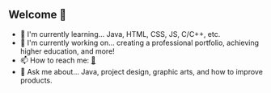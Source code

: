 ## Welcome 👋

- 🌱 I'm currently learning... Java, HTML, CSS, JS, C/C++, etc.
- 🔭 I'm currently working on... creating a professional portfolio, achieving higher education, and more!
- 📫 How to reach me: [📧](mailto::jacobharris5705@gmail.com)
- 💬 Ask me about... Java, project design, graphic arts, and how to improve products.

<!--
**P/jacobleeharris** is a ✨ _special_ ✨ repository because its `README.md` (this file) appears on your GitHub profile.

Here are some ideas to get you started:

- 🔭 I’m currently working on ...
- 🌱 I’m currently learning ...
- 👯 I’m looking to collaborate on ...
- 🤔 I’m looking for help with ...
- 💬 Ask me about ...
- 📫 How to reach me: ...
- 😄 Pronouns: ...
- ⚡ Fun fact: ...
-->
